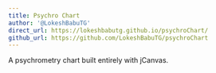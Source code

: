 ```yaml
---
title: Psychro Chart
author: '@LokeshBabuTG'
direct_url: https://lokeshbabutg.github.io/psychroChart/
github_url: https://github.com/LokeshBabuTG/psychroChart
---
```


A psychrometry chart built entirely with jCanvas.
